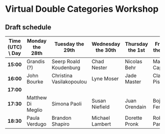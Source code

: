 # Virtual Double Categories Workshop

## Draft schedule

| Time (UTC) \ Day | Monday the 28th   | Tuesday the 29th         | Wednesday the 30th | Thursday the 1st | Friday the 2nd |
|------------------|-------------------|--------------------------|--------------------|------------------|----------------|
| **15:00**        | Grandis (?)       | Seerp Roald Koudenburg   | Chad Nester        | Nicolas Behr     | Matteo Capucci |
| **16:00**        | John Bourke       | Christina Vasilakopoulou | Lyne Moser         | Jade Master      | Claudio Pisani |
| **17:00**        |                   |                          |                    |                  |                |
| **17:30**        | Matthew Di Meglio | Simona Paoli             | Susan Niefield     | Juan Orendain    | Bojana Femić   |
| **18:30**        | Paula Verdugo     | Brandon Shapiro          | Michael Lambert    | Dorette Pronk    | Robert Paré    |
